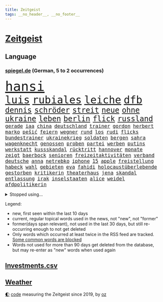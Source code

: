 ```yaml
---
title: Zeitgeist
tags: __no_header__, __no_footer__
---
```


# [Zeitgeist](https://oliz.io/zeitgeist/)

## Language

<h3><a href="https://www.spiegel.de" target="_blank">spiegel.de</a> (German, 5 to 2 occurrences)</h3>
<p style="font-family:monospace">
<span style="font-size:32pt"><a href="news_links.html#hansi" class="current">hansi</a></span>
<br>
<span style="font-size:25pt"><a href="news_links.html#luis" class="current">luis</a></span>
<span style="font-size:25pt"><a href="news_links.html#rubiales" class="current">rubiales</a></span>
<span style="font-size:25pt"><a href="news_links.html#leiche" class="current">leiche</a></span>
<span style="font-size:25pt"><a href="news_links.html#dfb" class="current">dfb</a></span>
<br>
<span style="font-size:18pt"><a href="news_links.html#dennis" class="current">dennis</a></span>
<span style="font-size:18pt"><a href="news_links.html#schröder" class="current">schröder</a></span>
<span style="font-size:18pt"><a href="news_links.html#streit" class="current">streit</a></span>
<span style="font-size:18pt"><a href="news_links.html#neue" class="current">neue</a></span>
<span style="font-size:18pt"><a href="news_links.html#ohne" class="current">ohne</a></span>
<span style="font-size:18pt"><a href="news_links.html#ukraine" class="current">ukraine</a></span>
<span style="font-size:18pt"><a href="news_links.html#leben" class="current">leben</a></span>
<span style="font-size:18pt"><a href="news_links.html#berlin" class="current">berlin</a></span>
<span style="font-size:18pt"><a href="news_links.html#flick" class="current">flick</a></span>
<span style="font-size:18pt"><a href="news_links.html#russland" class="current">russland</a></span>
<br>
<span style="font-size:12pt"><a href="news_links.html#gerade" class="current">gerade</a></span>
<span style="font-size:12pt"><a href="news_links.html#iaa" class="current">iaa</a></span>
<span style="font-size:12pt"><a href="news_links.html#china" class="current">china</a></span>
<span style="font-size:12pt"><a href="news_links.html#deutschland" class="current">deutschland</a></span>
<span style="font-size:12pt"><a href="news_links.html#trainer" class="current">trainer</a></span>
<span style="font-size:12pt"><a href="news_links.html#gordon" class="new">gordon</a></span>
<span style="font-size:12pt"><a href="news_links.html#herbert" class="new">herbert</a></span>
<span style="font-size:12pt"><a href="news_links.html#marko" class="current">marko</a></span>
<span style="font-size:12pt"><a href="news_links.html#pešić" class="new">pešić</a></span>
<span style="font-size:12pt"><a href="news_links.html#feiern" class="current">feiern</a></span>
<span style="font-size:12pt"><a href="news_links.html#wegner" class="current">wegner</a></span>
<span style="font-size:12pt"><a href="news_links.html#rund" class="current">rund</a></span>
<span style="font-size:12pt"><a href="news_links.html#los" class="current">los</a></span>
<span style="font-size:12pt"><a href="news_links.html#rudi" class="current">rudi</a></span>
<span style="font-size:12pt"><a href="news_links.html#flicks" class="new">flicks</a></span>
<span style="font-size:12pt"><a href="news_links.html#bundestrainer" class="current">bundestrainer</a></span>
<span style="font-size:12pt"><a href="news_links.html#ukrainekrieg" class="current">ukrainekrieg</a></span>
<span style="font-size:12pt"><a href="news_links.html#soldaten" class="current">soldaten</a></span>
<span style="font-size:12pt"><a href="news_links.html#bergen" class="current">bergen</a></span>
<span style="font-size:12pt"><a href="news_links.html#sahra" class="current">sahra</a></span>
<span style="font-size:12pt"><a href="news_links.html#wagenknecht" class="current">wagenknecht</a></span>
<span style="font-size:12pt"><a href="news_links.html#genossen" class="current">genossen</a></span>
<span style="font-size:12pt"><a href="news_links.html#proben" class="new">proben</a></span>
<span style="font-size:12pt"><a href="news_links.html#partei" class="current">partei</a></span>
<span style="font-size:12pt"><a href="news_links.html#werben" class="current">werben</a></span>
<span style="font-size:12pt"><a href="news_links.html#putins" class="current">putins</a></span>
<span style="font-size:12pt"><a href="news_links.html#werkstatt" class="new">werkstatt</a></span>
<span style="font-size:12pt"><a href="news_links.html#kussskandal" class="current">kussskandal</a></span>
<span style="font-size:12pt"><a href="news_links.html#rücktritt" class="current">rücktritt</a></span>
<span style="font-size:12pt"><a href="news_links.html#hannover" class="current">hannover</a></span>
<span style="font-size:12pt"><a href="news_links.html#monate" class="current">monate</a></span>
<span style="font-size:12pt"><a href="news_links.html#zeigt" class="current">zeigt</a></span>
<span style="font-size:12pt"><a href="news_links.html#baerbock" class="current">baerbock</a></span>
<span style="font-size:12pt"><a href="news_links.html#senioren" class="current">senioren</a></span>
<span style="font-size:12pt"><a href="news_links.html#freizeitaktivitäten" class="current">freizeitaktivitäten</a></span>
<span style="font-size:12pt"><a href="news_links.html#verband" class="current">verband</a></span>
<span style="font-size:12pt"><a href="news_links.html#deutsche" class="current">deutsche</a></span>
<span style="font-size:12pt"><a href="news_links.html#anna" class="current">anna</a></span>
<span style="font-size:12pt"><a href="news_links.html#netrebko" class="current">netrebko</a></span>
<span style="font-size:12pt"><a href="news_links.html#iphone" class="current">iphone</a></span>
<span style="font-size:12pt"><a href="news_links.html#15" class="current">15</a></span>
<span style="font-size:12pt"><a href="news_links.html#apple" class="current">apple</a></span>
<span style="font-size:12pt"><a href="news_links.html#freistellung" class="new">freistellung</a></span>
<span style="font-size:12pt"><a href="news_links.html#habeck" class="current">habeck</a></span>
<span style="font-size:12pt"><a href="news_links.html#wahl" class="current">wahl</a></span>
<span style="font-size:12pt"><a href="news_links.html#gebieten" class="current">gebieten</a></span>
<span style="font-size:12pt"><a href="news_links.html#eva" class="current">eva</a></span>
<span style="font-size:12pt"><a href="news_links.html#fahidi" class="new">fahidi</a></span>
<span style="font-size:12pt"><a href="news_links.html#holocaustüberlebende" class="new">holocaustüberlebende</a></span>
<span style="font-size:12pt"><a href="news_links.html#gestorben" class="current">gestorben</a></span>
<span style="font-size:12pt"><a href="news_links.html#kritikerin" class="new">kritikerin</a></span>
<span style="font-size:12pt"><a href="news_links.html#theaterhaus" class="new">theaterhaus</a></span>
<span style="font-size:12pt"><a href="news_links.html#jena" class="current">jena</a></span>
<span style="font-size:12pt"><a href="news_links.html#skandal" class="current">skandal</a></span>
<span style="font-size:12pt"><a href="news_links.html#entlassung" class="current">entlassung</a></span>
<span style="font-size:12pt"><a href="news_links.html#irak" class="current">irak</a></span>
<span style="font-size:12pt"><a href="news_links.html#inselstaaten" class="new">inselstaaten</a></span>
<span style="font-size:12pt"><a href="news_links.html#alice" class="current">alice</a></span>
<span style="font-size:12pt"><a href="news_links.html#weidel" class="current">weidel</a></span>
<span style="font-size:12pt"><a href="news_links.html#afdpolitikerin" class="current">afdpolitikerin</a></span>
</p>
<details>
<summary>Stopped using...</summary>
<p class="former" style="font-size:12pt">
ronaldo(1055) wünscht(1055) aufgerufen(1053) bidens(1053) rassismus(1053) washington(1053) ausgesprochen(1052) befinden(1052) gefährlichen(1052) hacker(1052) verlegt(1052) angeles(1051) beschließt(1051) ermitteln(1051) teilweise(1051) ehemaliger(1050) geschützt(1050) kauf(1050) protesten(1050) sinken(1050) weltweite(1050) 2018(1049) ausgezeichnet(1049) draußen(1049) eingebrochen(1049) gehe(1049) lust(1049) meghan(1049) razzia(1049) tesla(1049) verdächtigen(1049) übergeben(1049) 2017(1048) aufgeben(1048) büros(1048) gehören(1048) ideen(1048) übergriffe(1048) befürchten(1047) bielefeld(1047) frieden(1047) konfrontiert(1047) nigeria(1047) portugal(1047) smith(1047) 50000(1046) abstand(1046) begründung(1046) beschwerde(1046) bestimmt(1046) co₂(1046) künstler(1046) post(1046) radikal(1046) 6(1045) belarussische(1045) bewerber(1045) ehren(1045) gegangen(1045) herzogin(1045) kohle(1045) kritisierte(1045) schien(1045) ungewöhnlich(1045) zuversicht(1045) österreichs(1045) figur(1044) kämpfe(1044) künftigen(1044) restaurant(1044) studierende(1044) verwirrung(1044) weitergeht(1044) bedrohung(1043) missbrauch(1043) streichen(1043) tränen(1043) who(1043) lastwagen(1042) lüge(1042) teilnehmen(1042) bestraft(1041) radikale(1041) tausenden(1041) 33(1040) bremer(1040) entsetzt(1040) stück(1040) torhüter(1040) trainiert(1040) zweimal(1040) finanzieren(1039) george(1039) islamischen(1039) venezuela(1039) anschließend(1038) büro(1038) franziskus(1038) französischen(1038) indes(1038) litauen(1038) meinungsfreiheit(1038) papst(1038) alarmiert(1037) gekauft(1037) verbindet(1037) verursacht(1037) hotels(1036) milliarde(1036) demonstrationen(1035) ehepaar(1035) enge(1035) glücklich(1035) vorgaben(1035) überholt(1035) erfüllt(1034) wende(1034) überraschung(1033) überleben(1031) fernsehen(1030) gaben(1030) aufhalten(1025) entspannung(1025) warm(1025) nasa(1023) konferenz(1022) katholischen(1021) unterschrieben(1020) enorme(1019) verhandeln(1018) benötigen(1017) kindheit(1017) einkommen(1016) wendet(1016) gefühl(1014) thüringer(1014) mitarbeiterin(1013) beendete(1000) nächstes(1000) ungewöhnlichen(996) offener(989) aktionen(987) stopp(976) heidelberg(959) öffnet(941) estland(923) belästigung(916) orte(893) athen(884) ermittlungsverfahren(878) holz(834) gestanden(828) schwerste(822) arbeitsmarkt(819) belastung(788) kroatien(784) autoren(770) rechtens(767) las(762) vegas(762) bedankt(761) ausgefallen(760) wellen(752) beliebte(750) erfolgreichste(748) zerstörten(745) gestern(743) unterdrückung(743) musks(740) ali(735) löschen(733) realität(723) stehlen(723) mike(716) irritiert(711) verbündeten(709) minderheiten(708) fünftel(695) beeinflusst(690) gefeuert(686) erleben(685) ruhestand(684) vermitteln(683) stau(670) menschlichkeit(663) verbraucherpreise(659) ausgeben(652) reine(648) fußballs(641) dutzenden(638) auge(636) mache(633) akw(632) kretschmann(625) zufall(625) motive(621) beschossen(620) natürlich(615) möchten(609) erschwert(605) verpflichtung(601) menschenrechtler(599) audi(598) bonn(587) kahn(586) ausgeschieden(584) desto(584) überwachung(583) spaltung(580) afrikanischen(574) lohnen(568) 2014(562) aufhören(562) mut(556) verwaltung(554) schülern(552) oppositionellen(551) 40000(549) begleiten(549) samt(544) motiven(540) südamerika(538) bezahlung(533) ausstattung(532) hochschule(524) bewusst(522) künstlerin(516) begrenzt(514) cherson(514) spart(514) finanzierung(507) gewerkschaften(507) abgrund(503) ansturm(503) trauerfeier(498) ertrinken(491) großmutter(489) jack(489) schönen(487) enkel(477) unterlag(474) zentrale(474) isoliert(469) kinderinterview(466) eingesperrt(465) dänischen(458) demonstrierende(457) kaiserslautern(455) libanon(451) kandidat(450) kenia(449) riesigen(449) nachhaltig(447) führungskräfte(438) geschrumpft(437) grundschule(437) andrew(434) erdrutsche(434) profi(433) rudert(428) zuwanderung(428) bruno(424) energieversorger(423) kostete(420) ryan(420) riesig(419) begegnen(417) zusagen(416) umkämpfte(415) 27jährige(414) fassungslos(412) eigenheim(409) landwirtschaft(408) folgten(405) major(405) frist(404) toilette(399) rishi(398) sunak(398) angespannt(396) drehten(396) innenstadt(396) neueste(396) blackout(395) funktion(394) heimischen(389) original(389) tim(389) unterkünfte(389) scheiden(385) aufmerksam(384) erkranken(384) regensburg(383) führten(382) psychischen(380) aufstand(379) auszusetzen(377) haut(377) pleiten(377) beseitigt(375) lebenslange(372) garantiert(369) amerikanischer(368) haken(366) mississippi(366) rot(365) belastungen(360) benko(351) echt(347) ersetzt(344) nutzern(338) historisches(337) sensible(337) 42jährige(336) indiens(334) rose(332) kompliziert(329) abwahl(327) dokumentieren(327) fabrik(327) machtwechsel(326) 300000(324) abgelegt(323) grenzgebiet(323) abgeordneter(321) staatsanwalt(321) spaltet(320) ausgegeben(319) erzielen(318) eingezogen(316) einkauf(315) rechtfertigt(314) student(314) beobachtungen(313) carter(312) herrschen(308) forscht(307) erben(305) tiefpunkt(305) höchst(302) todesstrafe(301) begeisterte(298) chaotische(298) luftangriffe(298) erfolgsrezept(297) erleichterung(297) psychisch(295) uskonzern(294) aufsichtsrat(293) einheimische(293) vodafone(290) weiterkommen(288) kremlgegner(287) düstere(286) beschert(285) milliardenverlust(285) antibiotika(283) regenwald(283) tabu(283) geheim(282) psychologe(282) reichlich(281) unterstützern(281) 500000(279) ahnen(279) formiert(278) wahlniederlage(278) grundgesetz(277) spielraum(273) langsamer(272) serbische(271) rivalität(268) russell(268) bewerben(267) ließe(265) vorbereitung(264) verbannt(263) pence(262) youtuber(262) 2011(260) dfbelf(260) ungewöhnliches(260) vorsichtig(259) ausbleibende(254) mexikanischen(254) naturschützer(253) ungewöhnlicher(252) asylbewerber(251) aufgelöst(250) getränke(249) barrel(248) rekordhoch(248) heller(246) informieren(246) gefälschten(244) legendäre(244) beliebter(242) rammt(241) besonderer(239) community(239) umgebracht(239) krankenstand(237) reisebus(237) platzen(230) belarussischen(228) muslime(228) panzern(227) täglichen(227) ansicht(226) untersagen(225) sammlung(223) landwirte(222) möglichem(222) initiative(220) oberhaupt(220) sorgten(219) cem(217) juan(217) özdemir(217) brust(215) besuchern(214) gemessen(214) verleumdung(214) eingegangen(213) gesichtet(213) zweck(213) erhalt(212) outfits(212) irischen(211) homosexueller(210) menschlichen(210) verbrennt(210) attackierte(208) autofahren(208) neunzigerjahren(208) raketenangriff(208) gelangt(206) verbindliche(206) nordamerika(204) losgegangen(202) gewicht(199) handwerker(199) kleinere(199) renten(199) milliardensumme(198) umdenken(198) skipper(197) versteht(197) deklassiert(196) spezies(196) usbürger(195) vermeintliche(195) 150000(193) beispiele(193) ajax(191) anstehenden(191) baltikum(191) zuckerberg(191) eon(189) überzogen(189) dramatischer(188) ungelöst(188) unterdrückt(188) verschwundenen(188) copa(187) robertson(187) zugelegt(185) wahlsieger(184) kommentare(183) leise(183) ausflug(182) beurteilen(182) alonso(181) außergewöhnlich(181) bestritt(181) zielen(181) geschnappt(180) unterbrechung(180) bemerkenswerte(179) poker(179) coup(178) rolex(178) taxifahrer(178) affleck(177) blasphemie(177) kaufte(177) merklich(177) profifußballer(177) wählerinnen(177) bunker(176) feinstaub(176) spiegelrecherchen(176) zuwachs(176) pizza(175) weitergegeben(175) herstellen(174) zwickau(172) arbeitsgericht(171) kontinente(171) konzernen(171) samsung(171) anstatt(170) spiegelreport(170) verstand(170) bußgelder(169) geklaut(169) giftige(169) wetterphänomen(169) auszüge(168) po(168) vermutung(168) zyklon(168) rio(166) studiert(166) beschädigte(165) regisseure(165) verstärken(165) germany(164) influencerinnen(164) 40jähriger(163) heinz(163) jünger(163) gesteht(162) hündin(162) südwesten(162) zurückgeben(162) beeinflussen(161) connecticut(161) dringen(161) nass(161) risse(161) bildschirm(160) geschlachtet(160) lebenslanger(159) unterzeichnet(159) josé(158) schwersten(157) kippte(156) älteren(156) heizungen(155) ebrahim(154) errichten(154) lübeck(154) operationen(154) ostsee(154) angebracht(153) insolvent(153) schauspielers(153) scorsese(152) militanten(151) mordkommission(150) wohnen(150) einflussnahme(149) qin(149) krachte(148) tarifangebot(148) fehlern(147) kindheitserinnerungen(147) kw(147) sahelzone(147) gegenwind(146) geschwächt(146) parteichefin(146) bewertungen(145) kippen(145) aufsichtsbehörden(144) nsu(144) spezialisten(144) vision(144) bezichtigt(143) stabilisieren(143) machtwort(141) vergangenem(141) angereist(140) heimlich(140) raumschiff(140) lobte(139) angeprangert(137) hauptsache(137) spalten(137) zugezogen(137) britta(134) gewalttaten(134) stream(133) usjustizministerium(133) ag(132) birgit(132) fertigstellung(130) dschidda(129) artemis(128) verbringt(128) artenvielfalt(127) bar(127) usbehörden(127) gartenkolumne(126) lautet(126) mainzer(126) kosovo(125) sekbeamte(125) sprengstoff(125) klettern(123) erneuern(122) mittelschicht(122) vertieft(122) betrugsmasche(121) honig(121) chicago(120) kleinem(120) sprengung(119) 55jährigen(118) abteilung(118) beine(118) gefürchtet(118) söldner(117) gerichtlich(116) mané(116) sadio(116) durften(115) erging(115) grenzkontrollen(115) kremlkritiker(115) uspräsidentschaftswahl(115) geirrt(114) tarif(114) wertvolle(114) durchlaufen(113) krefeld(113) yoga(111) erbschaftsteuer(110) eskalieren(110) seltsame(109) problematisch(108) testspiel(108) treffens(108) begleitete(107) energieagentur(107) evakuierungen(107) montevideo(107) unsichtbar(107) 15jährige(106) explodiert(106) niedrigem(106) parteitag(106) wohlwollend(106) feature(105) schlägerei(105) österreichischer(105) medikamenten(104) belgorod(103) preiskampf(103) stagniert(103) ungeklärter(102) wohnzimmer(102) ausgeflogen(101) datenschutz(101) drang(101) spdfraktion(101) altenstadt(100) ausreiseverbot(100) burg(100) favorisierten(100) gegnern(100) 5gausbau(99) beauftragt(99) inhaftierte(99) luca(99) schätzen(99) raisi(98) schwierigen(98) 53jährige(97) ehemals(97) glückliche(97) nachbesserungen(97) psychische(97) drehbuchautoren(96) füßen(96) gelegen(96) höchstwert(95) kalifornischen(95) ozeane(95) aufenthalt(94) balkan(94) befeuern(94) treue(93) druckmittel(92) hunderttausenden(92) mahnen(91) medizinisch(91) merken(91) schiffen(91) staatengemeinschaft(91) andrés(90) eduard(90) ermöglicht(90) gazastreifen(90) musikalische(90) pranger(90) rekrutiert(90) sommerurlaub(90) tanzte(90) vi(90) brachen(89) heiratet(89) mafiosi(89) massen(89) schwimmkurs(89) brannte(88) gleichgesetzt(88) trevor(88) weiterreichen(88) beteiligen(87) mohammed(87) wahlkampfauftritt(87) bitter(86) hausfrau(86) laufs(86) motor(86) putinfans(86) statistischem(86) tritte(86) unfreiwillig(86) anhebung(85) erderhitzung(85) mittels(85) motivierte(85) rettungskräften(85) temperaturrekorde(85) achtjährige(84) amazongründer(84) dlrg(84) krebsforschung(84) motivieren(84) verbrennen(84) ansprachen(83) internetstars(83) kolumbiens(83) palma(83) postkarten(83) sand(83) uruguay(83) wirtschaftlich(83) globaler(82) ranken(82) unterliegen(82) vorgeschrieben(82) erdrutschen(81) haltbarkeit(81) sternen(81) usnationalparks(81) zahlungen(81) besseres(80) erdrutsch(80) menschengemachte(80) rodriguez(80) strafmaß(80) verweis(80) wappnet(80) amanda(79) ausschließen(79) befehlshaber(79) befunden(79) gesetzes(79) schuldspruch(79) ziert(79) erkrankten(78) kauflaune(78) kinopublikum(78) legendenstatus(78) marcelo(78) messenger(78) weltstar(78) 1973(77) aktienkurse(77) angreifbar(77) atommacht(77) cyberangriffen(77) extremismusforscher(77) geleit(77) genießt(77) mix(77) qualifiziert(77) regenbogenfarben(77) verhandlung(77) widerstands(77) wmmedaille(77) exkeeper(76) galactic(76) kitakind(76) konzernboss(76) stadtwerke(76) eingebaute(75) gegners(75) hagel(75) klamauk(75) unbeteiligte(75) klöster(74) ratlosigkeit(74) zurückbekommen(74) beobachte(73) celsius(73) fotografieren(73) seilten(73) aleksandar(72) bootsunglück(72) dampf(72) dc(72) fahrscheine(72) intensive(72) kreuzung(72) reitunfall(72) vučić(72) überraschungsteam(72) moschee(71) aktenzeichen(70) bilderbuch(70) lösbar(70) made(70) mikrochips(70) taurus(70) verschenken(70) verschießen(70) widersacher(70) xy(70) your(70) überfälle(70) abholzung(69) akut(69) formsache(69) gehweg(69) schlimme(69) vermisstem(69) wachten(69) brandursache(68) rasen(68) roadtrip(68) schlechteste(68) ungleichheit(68) wal(68) überzieht(68) 35jährigen(67) dior(67) gangs(67) grande(67) kurve(67) leine(67) rockermilieu(67) schärferen(67) verfassungsschutzchef(67) wochenenden(67) 17jähriger(66) 1923(66) barbiefilms(66) beseitigen(66) topspielerinnen(66) comingout(65) entsorgt(65) millionenfach(65) vorbilder(65) allzeithoch(64) altman(64) bundesligarückkehr(64) erzwingen(64) grundschulalter(64) gündogan(64) gündoğan(64) ilkay(64) i̇lkay(64) potenziell(64) eisenbahnminister(63) fiese(63) lgbtqrechte(63) materials(63) renommierten(63) ringt(63) schutzsuchende(63) sexismus(63) tendenzen(63) wissenschaftlerinnen(63) dnjeprufer(62) rammsteinfrontmann(62) überflutet(62) amazonasregenwald(61) amira(61) dreieinhalb(61) eschede(61) kachowkadamms(61) philosoph(61) preissenkungen(61) bundestagsabgeordneten(60) damm(60) diskriminiert(60) eckernförde(60) badeunfälle(59) spioniert(59) timmendorfer(59) uhrzeit(59) ultimatum(59) begehrten(58) geschäftsidee(58) lauenburg(58) schutzräume(58) sprengfallen(58) ausgedient(57) fraktionschefin(57) grenzpolizei(57) schoigu(57) dammbruchs(56) gleichermaßen(56) montenegro(56) nämlich(56) plakate(56) erdgas(55) filmmusik(55) lud(55) produzierten(55) weiterarbeiten(55) anträge(54) klärt(54) maduro(54) mordverdachts(54) negativrekord(54) regionalen(54) tierwohl(54) verzögern(54) fünfzigern(53) linkenparteispitze(53) nebenjob(53) schwimmer(53) sensationelle(53) untergehen(53) wärmer(53) frontex(52) montreal(52) schädlich(52) schärferes(52) thriller(52) 59(51) cockpit(51) fonds(51) keime(51) klimaneutralität(51) kreuzfahrtschiff(51) prügelei(51) queeren(51) teuerungsrate(51) weint(51) bdi(50) energieverbrauch(50) fußballstars(50) verfeindete(50) absicherung(49) anstellung(49) baustein(49) chipfabrik(49) tragische(49) antisemitismusbeauftragter(48) kachelmann(48) nmecha(48) personell(48) rundfunk(48) samsungs(48) seinerseits(48) täuscht(48) verpflichtende(48) verteuern(48) voraussichtlich(48) leipzigs(47) nationalteam(47) stürmisch(47) zwangsarbeit(47) autoherstellern(46) entlassungswelle(46) liege(46) missbrauchsverdacht(46) tausender(46) 20jährige(45) clans(45) energy(45) gamesa(45) mahnte(45) spendenaktion(45) teller(45) hochmoderner(44) rekonstruiert(44) täteropferumkehr(44) verschaffen(44) wohnungsmarkt(44) kunstsammlung(43) umsonst(43) anwesen(42) bösen(42) coburg(42) erzählung(42) feuilleton(42) flaute(42) glühenden(42) hitzetote(42) lottospieler(42) pflegebedürftige(42) provokationen(42) afderfolg(41) austritte(41) co₂fußabdruck(41) durchschnitt(41) energiepreisen(41) riesengroß(41) stillstehen(41) ultra(41) friedensgipfel(40) hunter(40) sparmaßnahmen(40) wegbegleiter(40) beißt(39) ezb(39) südens(39) dokumentationen(38) erstellen(38) schwimmt(38) wetten(38) zermürbend(38) abgelaufen(37) ablenken(37) bauarbeiter(37) impfstoffhersteller(37) jugendämter(37) kleinbus(37) veruntreut(37) bildschirmzeit(36) geliebt(36) keineswegs(36) lebe(36) medizincheck(36) riegel(36) u(36) wunschspieler(36) ablief(35) ablösefrei(35) astronom(35) aufräumen(35) kekse(35) metas(35) schwestern(35) übergeschnappt(35) ausgetauscht(34) camping(34) charmeoffensive(34) edinburgh(34) höchstes(34) kürzung(34) realistisch(34) regengüssen(34) schwedisches(34) verhängnisvollen(34) blockbuster(33) dominik(33) déjàvu(33) dörre(33) innenstädten(33) jenaer(33) porträts(33) vermieterin(33) winfried(33) brückenbauer(32) designer(32) entfernung(32) filiale(32) gewählte(32) lissabon(32) packen(32) teuerste(32) oppenheimer(31) sammelten(31) siebenmal(31) abgezweigt(30) moderat(30) staus(30) stillen(30) drohender(29) rapmusiker(29) saubere(29) sommerinterviews(29) technoklubs(29) verdachtsfall(29) wacken(29) wmtraum(29) wunderte(29) zerstückelte(29) 94(28) blockierten(28) dienstwagen(28) idylle(28) lucky(28) sterne(28) kahlschlag(27) nachholbedarf(27) rauchs(27) sambia(27) staatsbürgern(27) unglücken(27) vizeeuropameisterinnen(27) wegovy(27) wiegt(27) beck(26) finanzexpertin(26) käfig(26) unverkaufter(26) weltschifffahrtsorganisation(26) wissenschaftlichen(26) bestrafte(25) dylan(25) einsatzbereit(25) ernsthaft(25) garantien(25) ladeinfrastruktur(25) margit(25) megan(25) salz(25) selbstliebe(25) steuergeld(25) beschädigen(24) extremer(24) geleistet(24) haftet(24) mattel(24) puppe(24) wout(24) albtraum(23) ehegattensplitting(23) ergebnissen(23) gemobbt(23) meinungsäußerung(23) religiöse(23) träger(23) verwundet(23) abzuschrecken(22) demonstrativ(22) geglückt(22) highlands(22) lehrermangel(22) limjaroenrat(22) pita(22) registrierten(22) schließe(22) ungemütlich(22) verwundbar(22) videocalls(22) überproportional(22) aussperren(21) empfindlich(21) expansion(21) filmindustrie(21) gefährliches(21) liebeskummer(21) schlussspurt(21) uspolizisten(21) verantwortungsvoll(21) ausweis(20) dahinterstecken(20) ersteigern(20) gitter(20) hiddensee(20) instagrampost(20) kerry(20) kollidierten(20) küsten(20) preisrückgänge(20) thailändischen(20) vonseiten(20) vorreiter(20) wissenschaftliches(20) außergewöhnliches(19) belohnt(19) ilestedt(19) kertsch(19) konsulat(19) marodem(19) neymars(19) schmale(19) aufkleber(18) hawaiis(18) hitliste(18) malaysische(18) massentourismus(18) schrift(18) wohngebäuden(18) zerstückelt(18) atlantische(17) bojen(17) peskow(17) tickende(17) zeitbombe(17) bono(16) britisches(16) hawaiianischen(16) langzeitherrscher(16) mittelalter(16) präsidentensohn(16) schrauben(16) unverzichtbar(16) inspizieren(15) kraftwerk(15) stürmerin(15) vorschlägen(15) anlocken(14) behinderte(14) bushido(14) geprüft(14) geringschätzung(14) gottschalk(14) k2(14) korrigiert(14) liebesfilm(14) marokkos(14) kollidieren(13) tagsüber(13) zensiert(13) zurückzahlen(13) afdparteitag(12) felicitas(12) hun(12) militärintervention(12) nationalgarde(12) sen(12) sinéad(12) standortdaten(12) toren(12) torhüterin(12) verprügeln(12) fahrschein(11) galaxy(11) geldhäuser(11) innere(11) kathedrale(11) s9(11) spürbare(11) starkem(11) tab(11)
</p>
</details>
<p>Legend:
<ul>
<li><span class="new">new</span>, first seen within the last 10 days</li>
<li><span class="current">current</span>, regular topical words used in the news, not "new", not "former"</li>
<li><span class="former">former(days span relevant)</span>, not used in the last 30 days, but still re-occurring enough to not get deleted</li>
<li>Only words which occurred at least twice in the RSS feed are tracked. <a href="language/filters.py">Some common words are blocked</a></li>
<li>Words not used for more than 90 days get deleted from the database, but may re-enter as "new" words when used again</li>
</ul>
</p>

## [Investments](investments.html)[.csv](investments.csv)

## [Weather](weather.html)

<footer>
<a href="javascript:toggleTheme()" class="nav">🌓</a>
<a href="https://github.com/ooz/zeitgeist">code</a> measuring the Zeitgeist since 2019, by <a href="https://oliz.io">oz</a>
</footer>
